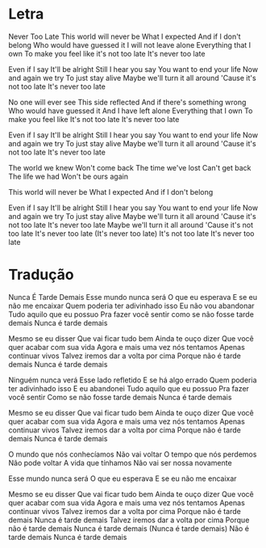 
# Letra

Never Too Late
This world will never be
What I expected
And if I don't belong
Who would have guessed it
I will not leave alone
Everything that I own
To make you feel like it's not too late
It's never too late

Even if I say
It'll be alright
Still I hear you say
You want to end your life
Now and again we try
To just stay alive
Maybe we'll turn it all around
'Cause it's not too late
It's never too late

No one will ever see
This side reflected
And if there's something wrong
Who would have guessed it
And I have left alone
Everything that I own
To make you feel like
It's not too late
It's never too late

Even if I say
It'll be alright
Still I hear you say
You want to end your life
Now and again we try
To just stay alive
Maybe we'll turn it all around
'Cause it's not too late
It's never too late

The world we knew
Won't come back
The time we've lost
Can't get back
The life we had
Won't be ours again

This world will never be
What I expected
And if I don't belong

Even if I say
It'll be alright
Still I hear you say
You want to end your life
Now and again we try
To just stay alive
Maybe we'll turn it all around
'Cause it's not too late
It's never too late
Maybe we'll turn it all around
'Cause it's not too late
It's never too late (It's never too late)
It's not too late
It's never too late


# Tradução

Nunca É Tarde Demais
Esse mundo nunca será
O que eu esperava
E se eu não me encaixar
Quem poderia ter adivinhado isso
Eu não vou abandonar
Tudo aquilo que eu possuo
Pra fazer você sentir como se não fosse tarde demais
Nunca é tarde demais

Mesmo se eu disser
Que vai ficar tudo bem
Ainda te ouço dizer
Que você quer acabar com sua vida
Agora e mais uma vez nós tentamos
Apenas continuar vivos
Talvez iremos dar a volta por cima
Porque não é tarde demais
Nunca é tarde demais

Ninguém nunca verá
Esse lado refletido
E se há algo errado
Quem poderia ter adivinhado isso
E eu abandonei
Tudo aquilo que eu possuo
Pra fazer você sentir
Como se não fosse tarde demais
Nunca é tarde demais

Mesmo se eu disser
Que vai ficar tudo bem
Ainda te ouço dizer
Que você quer acabar com sua vida
Agora e mais uma vez nós tentamos
Apenas continuar vivos
Talvez iremos dar a volta por cima
Porque não é tarde demais
Nunca é tarde demais

O mundo que nós conhecíamos
Não vai voltar
O tempo que nós perdemos
Não pode voltar
A vida que tínhamos
Não vai ser nossa novamente

Esse mundo nunca será
O que eu esperava
E se eu não me encaixar

Mesmo se eu disser
Que vai ficar tudo bem
Ainda te ouço dizer
Que você quer acabar com sua vida
Agora e mais uma vez nós tentamos
Apenas continuar vivos
Talvez iremos dar a volta por cima
Porque não é tarde demais
Nunca é tarde demais
Talvez iremos dar a volta por cima
Porque não é tarde demais
Nunca é tarde demais (Nunca é tarde demais)
Não é tarde demais
Nunca é tarde demais





